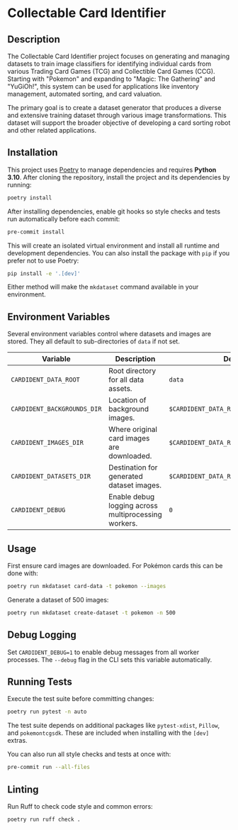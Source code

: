 # Collectable Card Identifier

## Description

The Collectable Card Identifier project focuses on generating and managing datasets to train image classifiers for identifying individual cards from various Trading Card Games (TCG) and Collectible Card Games (CCG). Starting with "Pokemon" and expanding to "Magic: The Gathering" and "YuGiOh!", this system can be used for applications like inventory management, automated sorting, and card valuation.

The primary goal is to create a dataset generator that produces a diverse and extensive training dataset through various image transformations. This dataset will support the broader objective of developing a card sorting robot and other related applications.

## Installation

This project uses [Poetry](https://python-poetry.org/) to manage dependencies and requires **Python 3.10**. After cloning the repository, install the project and its dependencies by running:

```bash
poetry install
```

After installing dependencies, enable git hooks so style checks and tests run
automatically before each commit:

```bash
pre-commit install
```

This will create an isolated virtual environment and install all runtime and development dependencies. You can also install the package with `pip` if you prefer not to use Poetry:

```bash
pip install -e '.[dev]'
```

Either method will make the `mkdataset` command available in your environment.

## Environment Variables

Several environment variables control where datasets and images are stored. They all default to sub-directories of `data` if not set.

| Variable | Description | Default |
|----------|-------------|---------|
| `CARDIDENT_DATA_ROOT` | Root directory for all data assets. | `data` |
| `CARDIDENT_BACKGROUNDS_DIR` | Location of background images. | `$CARDIDENT_DATA_ROOT/backgrounds` |
| `CARDIDENT_IMAGES_DIR` | Where original card images are downloaded. | `$CARDIDENT_DATA_ROOT/images/originals` |
| `CARDIDENT_DATASETS_DIR` | Destination for generated dataset images. | `$CARDIDENT_DATA_ROOT/images/dataset` |
| `CARDIDENT_DEBUG` | Enable debug logging across multiprocessing workers. | `0` |

## Usage

First ensure card images are downloaded. For Pokémon cards this can be done with:

```bash
poetry run mkdataset card-data -t pokemon --images
```

Generate a dataset of 500 images:

```bash
poetry run mkdataset create-dataset -t pokemon -n 500
```

## Debug Logging

Set `CARDIDENT_DEBUG=1` to enable debug messages from all worker processes. The
`--debug` flag in the CLI sets this variable automatically.

## Running Tests

Execute the test suite before committing changes:

```bash
poetry run pytest -n auto
```

The test suite depends on additional packages like `pytest-xdist`, `Pillow`, and
`pokemontcgsdk`. These are included when installing with the `[dev]` extras.

You can also run all style checks and tests at once with:

```bash
pre-commit run --all-files
```

## Linting

Run Ruff to check code style and common errors:

```bash
poetry run ruff check .
```
